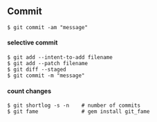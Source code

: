 ## Commit

    $ git commit -am "message"

#### selective commit

    $ git add --intent-to-add filename
    $ git add --patch filename
    $ git diff --staged
    $ git commit -m "message"

#### count changes

    $ git shortlog -s -n    # number of commits
    $ git fame              # gem install git_fame
